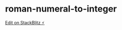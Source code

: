# roman-numeral-to-integer

[Edit on StackBlitz ⚡️](https://stackblitz.com/edit/roman-numeral-to-integer)